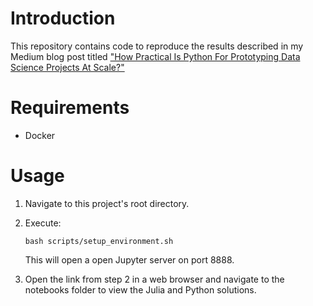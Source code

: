 # Introduction

This repository contains code to reproduce the results described in
my Medium blog post titled ["How Practical Is Python For Prototyping Data Science Projects At Scale?"](https://medium.com/towards-artificial-intelligence/how-practical-is-python-for-prototyping-data-science-projects-at-scale-88d345fa849d)

# Requirements
* Docker 

# Usage
1. Navigate to this project's root directory.
2. Execute:
    ```shell script
    bash scripts/setup_environment.sh
    ```
   This will open a open Jupyter server on port 8888.
   
3. Open the link from step 2 in a web browser and navigate
to the notebooks folder to view the Julia and Python solutions. 
